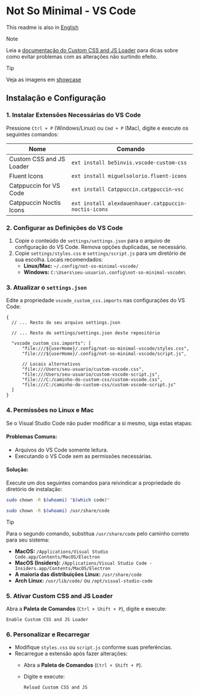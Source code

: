 # Not So Minimal - VS Code

This readme is also in [English](/README.md)

> [!NOTE]
> Leia a [documentação do Custom CSS and JS Loader](https://marketplace.visualstudio.com/items?itemName=be5invis.vscode-custom-css) para dicas sobre como evitar problemas com as alterações não surtindo efeito.

> [!TIP]
> Veja as imagens em [showcase](/showcase)

## Instalação e Configuração

### 1. Instalar Extensões Necessárias do VS Code

Pressione `Ctrl + P` (Windows/Linux) ou `Cmd + P` (Mac), digite e execute os seguintes comandos:

| Nome                     | Comando                                              |
|--------------------------|------------------------------------------------------|
| Custom CSS and JS Loader | `ext install be5invis.vscode-custom-css`             |
| Fluent Icons             | `ext install miguelsolorio.fluent-icons`             |
| Catppuccin for VS Code   | `ext install Catppuccin.catppuccin-vsc`              |
| Catppuccin Noctis Icons  | `ext install alexdauenhauer.catppuccin-noctis-icons` |

### 2. Configurar as Definições do VS Code

1. Copie o conteúdo de `settings/settings.json` para o arquivo de configuração do VS Code. Remova opções duplicadas, se necessário.
2. Copie `settings/styles.css` e `settings/script.js` para um diretório de sua escolha. Locais recomendados:
   - **Linux/Mac:** `~/.config/not-so-minimal-vscode/`
   - **Windows:** `C:\Users\seu-usuario\.config\not-so-minimal-vscode\`

### 3. Atualizar o `settings.json`

Edite a propriedade `vscode_custom_css.imports` nas configurações do VS Code:

```jsonc
{
  // ... Resto do seu arquivo settings.json

  // ... Resto do settings/settings.json deste repositório

  "vscode_custom_css.imports": [
      "file:///${userHome}/.config/not-so-minimal-vscode/styles.css",
      "file:///${userHome}/.config/not-so-minimal-vscode/script.js",
      
      // Locais alternativos
      "file:///Users/seu-usuario/custom-vscode.css",
      "file:///Users/seu-usuario/custom-vscode-script.js",
      "file:///C:/caminho-do-custom-css/custom-vscode.css",
      "file:///C:/caminho-do-custom-css/custom-vscode-script.js"
  ]
}
```

### 4. Permissões no Linux e Mac

Se o Visual Studio Code não puder modificar a si mesmo, siga estas etapas:

#### Problemas Comuns:

- Arquivos do VS Code somente leitura.
- Executando o VS Code sem as permissões necessárias.

#### Solução:

Execute um dos seguintes comandos para reivindicar a propriedade do diretório de instalação:

```sh
sudo chown -R $(whoami) "$(which code)"
```

```sh
sudo chown -R $(whoami) /usr/share/code
```

> [!TIP]
> Para o segundo comando, substitua `/usr/share/code` pelo caminho correto para seu sistema:
> - **MacOS:** `/Applications/Visual Studio Code.app/Contents/MacOS/Electron`
> - **MacOS (Insiders):** `/Applications/Visual Studio Code - Insiders.app/Contents/MacOS/Electron`
> - **A maioria das distribuições Linux:** `/usr/share/code`
> - **Arch Linux:** `/usr/lib/code/` ou `/opt/visual-studio-code`

### 5. Ativar Custom CSS and JS Loader

Abra a **Paleta de Comandos** (`Ctrl + Shift + P`), digite e execute:

```
Enable Custom CSS and JS Loader
```

### 6. Personalizar e Recarregar

- Modifique `styles.css` ou `script.js` conforme suas preferências.
- Recarregue a extensão após fazer alterações:
  - Abra a **Paleta de Comandos** (`Ctrl + Shift + P`).
  - Digite e execute:
  
    ```
    Reload Custom CSS and JS
    ```

